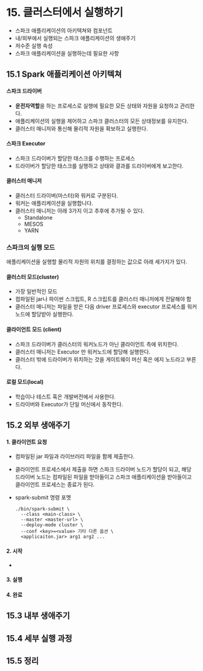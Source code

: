 # 15. 클러스터에서 실행하기

- 스파크 애플리케이션의 아키텍쳐와 컴포넌트
- 내/외부에서 실행되는 스파크 애플리케이션의 생애주기
- 저수준 실행 속성
- 스파크 애플리케이션을 실행하는데 필요한 사항

## 15.1 Spark 애플리케이션 아키텍쳐

#### 스파크 드라이버

- **운전자역할**을 하는 프로세스로 실행에 필요한 모든 상태와 자원을 요청하고 관리한다.
- 애플리케이션의 실행을 제어하고 스파크 클러스터의 모든 상태정보를 유지한다.
- 클러스터 매니저와 통신해 물리적 자원을 확보하고 실행한다.

#### 스파크 Executor

- 스파크 드라이버가 할당한 태스크를 수행하는 프로세스
- 드라이버가 할당한 태스크를 실행하고 상태와 결과를 드라이버에게 보고한다.

#### 클러스터 매니저

- 클러스터 드라이버(마스터)와 워커로 구분된다.
- 워커는 애플리케이션을 실행합니다.
- 클러스터 매니저는 아래 3가지 이고 추후에 추가될 수 있다.
  - Standalone
  - MESOS
  - YARN

### 스파크의 실행 모드

애플리케이션을 실행할 물리적 자원의 위치를 결정하는 값으로 아래 세가지가 있다.

#### 클러스터 모드(cluster)

- 가장 일반적인 모드
- 컴파일된 jar나 파이썬 스크립트, R 스크립트를 클러스터 매니저에게 전달해야 함
- 클러스터 매니저는 파일을 받은 다음 driver 프로세스와 executor 프로세스를 워커노드에 할당받아 실행한다.

#### 클라이언트 모드 (client)

- 스파크 드라이버가 클러스터의 워커노드가 아닌 클라이언트 측에 위치한다.
- 클러스터 매니저는 Executor 만 워커노드에 할당해 실행한다.
- 클러스터 밖에 드라이버가 위치하는 것을 게이트웨이 머신 혹은 에지 노드라고 부른다.

#### 로컬 모드(local)

- 학습이나 테스트 혹은 개발버전에서 사용한다.
- 드라이버와 Executor가 단일 머신에서 동작한다.

## 15.2 외부 생애주기

#### 1. 클라이언트 요청

- 컴파일된 jar 파일과 라이브러리 파일을 함께 제출한다.
- 클라이언트 프로세스에서 제출을 하면 스파크 드라이버 노드가 할당이 되고, 해당 드라이버 노드는 컴파일된 파일을 받아들이고 스파크 애플리케이션을 받아들이고 클라이언트 프로세스는 종료가 된다.
- spark-submit 명령 포멧

  ```
  ./bin/spark-submit \
    --class <main-class> \
    --master <master-url> \
    --deploy-mode cluster \
    --conf <key>=<value> 기타 다른 옵션 \
    <applicaiton.jar> arg1 arg2 ...

  ```

#### 2. 시작

-

#### 3. 실행

#### 4. 완료

## 15.3 내부 생애주기

## 15.4 세부 실행 과정

## 15.5 정리
